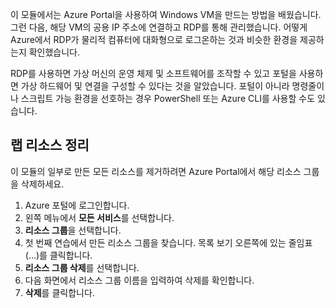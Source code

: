 이 모듈에서는 Azure Portal을 사용하여 Windows VM을 만드는 방법을 배웠습니다. 그런 다음, 해당 VM의 공용 IP 주소에 연결하고 RDP를 통해 관리했습니다. 어떻게 Azure에서 RDP가 물리적 컴퓨터에 대화형으로 로그온하는 것과 비슷한 환경을 제공하는지 확인했습니다.

RDP를 사용하면 가상 머신의 운영 체제 및 소프트웨어를 조작할 수 있고 포털을 사용하면 가상 하드웨어 및 연결을 구성할 수 있다는 것을 알았습니다. 포털이 아니라 명령줄이나 스크립트 가능 환경을 선호하는 경우 PowerShell 또는 Azure CLI를 사용할 수도 있습니다.

## <a name="clean-up-lab-resources"></a>랩 리소스 정리

이 모듈의 일부로 만든 모든 리소스를 제거하려면 Azure Portal에서 해당 리소스 그룹을 삭제하세요.

1. Azure 포털에 로그인합니다.
1. 왼쪽 메뉴에서 **모든 서비스**를 선택합니다.
1. **리소스 그룹**을 선택합니다.
1. 첫 번째 연습에서 만든 리소스 그룹을 찾습니다. 목록 보기 오른쪽에 있는 줄임표(...)를 클릭합니다.
1. **리소스 그룹 삭제**를 선택합니다.
1. 다음 화면에서 리소스 그룹 이름을 입력하여 삭제를 확인합니다.
1. **삭제**를 클릭합니다.
